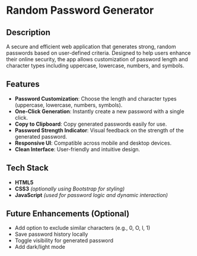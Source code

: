 # Random Password Generator

## Description

A secure and efficient web application that generates strong, random passwords based on user-defined criteria. Designed to help users enhance their online security, the app allows customization of password length and character types including uppercase, lowercase, numbers, and symbols.

## Features

- **Password Customization**: Choose the length and character types (uppercase, lowercase, numbers, symbols).
- **One-Click Generation**: Instantly create a new password with a single click.
- **Copy to Clipboard**: Copy generated passwords easily for use.
- **Password Strength Indicator**: Visual feedback on the strength of the generated password.
- **Responsive UI**: Compatible across mobile and desktop devices.
- **Clean Interface**: User-friendly and intuitive design.

## Tech Stack

- **HTML5**
- **CSS3** *(optionally using Bootstrap for styling)*
- **JavaScript** *(used for password logic and dynamic interaction)*

## Future Enhancements (Optional)

- Add option to exclude similar characters (e.g., 0, O, l, 1)  
- Save password history locally  
- Toggle visibility for generated password  
- Add dark/light mode


